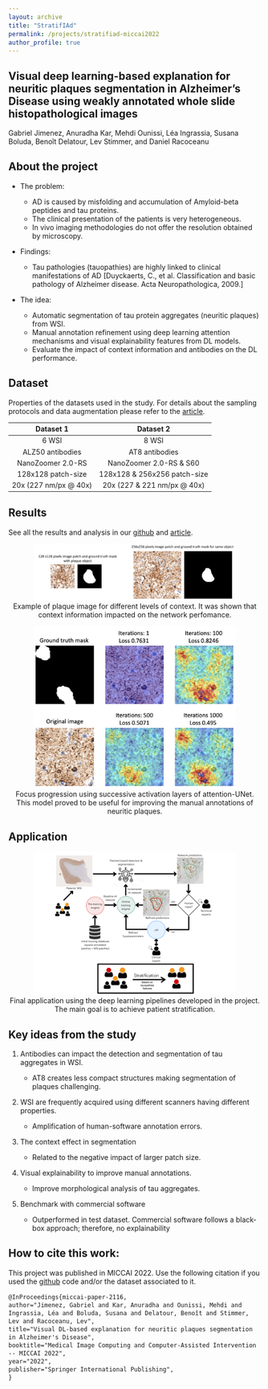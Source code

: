 ```yaml
---
layout: archive
title: "StratifIAd"
permalink: /projects/stratifiad-miccai2022
author_profile: true
---
```


## Visual deep learning-based explanation for neuritic plaques segmentation in Alzheimer’s Disease using weakly annotated whole slide histopathological images  
Gabriel Jimenez, Anuradha Kar, Mehdi Ounissi, Léa Ingrassia, Susana Boluda, Benoît Delatour, Lev Stimmer, and Daniel Racoceanu

## About the project
- The problem:
    - AD is caused by misfolding and accumulation of Amyloid-beta peptides and tau proteins.
    - The clinical presentation of the patients is very heterogeneous.
    - In vivo imaging methodologies do not offer the resolution obtained by microscopy.

- Findings:
    - Tau pathologies (tauopathies) are highly linked to clinical manifestations of AD [Duyckaerts, C., et al. Classification and basic pathology of Alzheimer disease. Acta Neuropathologica, 2009.]

- The idea:
    - Automatic segmentation of tau protein aggregates (neuritic plaques) from WSI.
    - Manual annotation refinement using deep learning attention mechanisms and visual explainability features from DL models.
    - Evaluate the impact of context information and antibodies on the DL performance.

## Dataset
Properties of the datasets used in the study. For details about the sampling protocols and data augmentation please refer to the [article](https://export.arxiv.org/abs/2302.08511).

|   **Dataset 1**   |   **Dataset 2**   |
|:-----------------:|:-----------------:|
|       6 WSI       |       8 WSI       |
| ALZ50 antibodies  | AT8 antibodies    |
| NanoZoomer 2.0-RS | NanoZoomer 2.0-RS & S60 |
| 128x128 patch-size | 128x128 & 256x256 patch-size |
| 20x (227 nm/px @ 40x) | 20x (227 & 221 nm/px @ 40x) |

## Results

See all the results and analysis in our [github](https://github.com/aramis-lab/miccai2022-stratifiad) and [article](https://export.arxiv.org/abs/2302.08511).

<p align="center">
    <img width="80%" src="https://github.com/stratifIAD/unet-pytorch/blob/098f742f58799e4ff277d0f4f1c6ecb32e257ed1/imgs/patchsize.png">
    <br>Example of plaque image for different levels of context. It was shown that context information impacted on the network perfomance.
</p>

<p align="center">
    <img width="80%" src="https://github.com/stratifIAD/unet-pytorch/blob/098f742f58799e4ff277d0f4f1c6ecb32e257ed1/imgs/att_unet.png">
    <br>Focus progression using successive activation layers of attention-UNet. This model proved to be useful for improving the manual annotations of neuritic plaques.
</p>

## Application

<p align="center">
    <img width="80%" src="https://github.com/stratifIAD/unet-pytorch/blob/098f742f58799e4ff277d0f4f1c6ecb32e257ed1/imgs/stratifiad-system.png">
    <br>Final application using the deep learning pipelines developed in the project. The main goal is to achieve patient stratification.
</p>

## Key ideas from the study
1. Antibodies can impact the detection and segmentation of tau aggregates in WSI.
    - AT8 creates less compact structures making segmentation of plaques challenging. 

2. WSI are frequently acquired using different scanners having different properties.
    - Amplification of human-software annotation errors.

3. The context effect in segmentation
    - Related to the negative impact of larger patch size.

4. Visual explainability to improve manual annotations.
    - Improve morphological analysis of tau aggregates.

5. Benchmark with commercial software
    - Outperformed in test dataset. Commercial software follows a black-box approach; therefore, no explainability

## How to cite this work:

This project was published in MICCAI 2022. Use the following citation if you used the [github](https://github.com/aramis-lab/miccai2022-stratifiad) code and/or the dataset associated to it. 

```
@InProceedings{miccai-paper-2116,
author="Jimenez, Gabriel and Kar, Anuradha and Ounissi, Mehdi and Ingrassia, Léa and Boluda, Susana and Delatour, Benoît and Stimmer, Lev and Racoceanu, Lev",
title="Visual DL-based explanation for neuritic plaques segmentation in Alzheimer's Disease",
booktitle="Medical Image Computing and Computer-Assisted Intervention -- MICCAI 2022",
year="2022",
publisher="Springer International Publishing",
}
```

